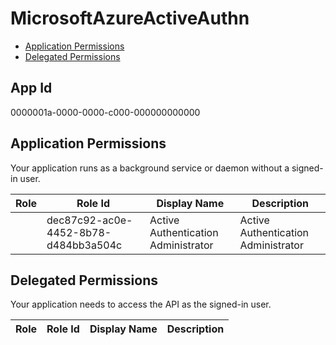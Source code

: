 # MicrosoftAzureActiveAuthn
- [Application Permissions](#application-permissions)
- [Delegated Permissions](#delegated-permissions)

## App Id
0000001a-0000-0000-c000-000000000000

## Application Permissions
Your application runs as a background service or daemon without a signed-in user.

| Role | Role Id | Display Name | Description |
|---|---|---|---|
|  | dec87c92-ac0e-4452-8b78-d484bb3a504c | Active Authentication Administrator | Active Authentication Administrator |

## Delegated Permissions
Your application needs to access the API as the signed-in user. 

| Role | Role Id | Display Name | Description |
|---|---|---|---|

